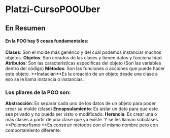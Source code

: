 # Platzi-CursoPOOUber
## En Resumen
#### En la POO hay 5 cosas fundamentales:

**Clases**: Son el molde más genérico y del cual podemos instanciar muchos objetos.
**Objetos**: Son creados de las clases y tienen datos y funcionalidad.
**Atributos**: Son las características especificas del objeto (Son las variables dentro del código)
**Métodos**: Son las funciones o acciones que puede hacer este objeto.
**Instaciar:**Es la creación de un objeto desde una clase a eso se le llama instancia o instancias.

### Los pilares de la POO son:
**Abstracción**: Es separar cada uno de los datos de un objeto para poder crear su molde (clase)
**Encapsulamiento**: Es aislar un dato para que este sea privado y no pueda ser visto o modificado.
**Herencia**: Es crear una o más clases a partir de una clase que ya existe. Y se les llaman subclases.
**Polomorfismo:**Es construir métodos con el mismo nombre pero con comportamiento diferente.